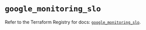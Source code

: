 # `google_monitoring_slo`

Refer to the Terraform Registry for docs: [`google_monitoring_slo`](https://registry.terraform.io/providers/hashicorp/google/6.46.0/docs/resources/monitoring_slo).
